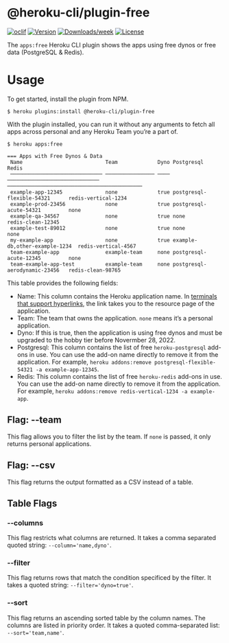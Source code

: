 @heroku-cli/plugin-free
===============

[![oclif](https://img.shields.io/badge/cli-oclif-brightgreen.svg)](https://oclif.io)
[![Version](https://img.shields.io/npm/v/@heroku-cli/plugin-free.svg)](https://npmjs.org/package/@heroku-cli/plugin-free)
[![Downloads/week](https://img.shields.io/npm/dw/@heroku-cli/plugin-free.svg)](https://npmjs.org/package/@heroku-cli/plugin-free)
[![License](https://img.shields.io/npm/l/@heroku-cli/plugin-free.svg)](https://github.com/heroku/heroku-cli-plugin-free/blob/master/package.json)

The `apps:free` Heroku CLI plugin shows the apps using free dynos or free data (PostgreSQL & Redis).

# Usage

To get started, install the plugin from NPM.

```
$ heroku plugins:install @heroku-cli/plugin-free
```

With the plugin installed, you can run it without any arguments to fetch all apps across personal and any Heroku Team you’re a part of.

```
$ heroku apps:free

=== Apps with Free Dynos & Data
 Name                           Team             Dyno Postgresql                     Redis
 ────────────────────────────── ──────────────── ──── ────────────────────────────── ────────────────────────────────────────────
 example-app-12345              none             true postgresql-flexible-54321      redis-vertical-1234
 example-prod-23456             none             true postgresql-acute-54321         none
 example-qa-34567               none             true none                           redis-clean-12345
 example-test-89012             none             true none                           none
 my-example-app                 none             true example-db,other-example-1234  redis-vertical-4567
 team-example-app               example-team     none postgresql-acute-12345         none
 team-example-app-test          example-team     none postgresql-aerodynamic-23456   redis-clean-98765
```
This table provides the following fields:

* Name: This column contains the Heroku application name. In [terminals that support hyperlinks](https://gist.github.com/egmontkob/eb114294efbcd5adb1944c9f3cb5feda), the link takes you to the resource page of the application.
* Team: The team that owns the application. `none` means it’s a personal application.
* Dyno: If this is true, then the application is using free dynos and must be upgraded to the hobby tier before Novermber 28, 2022.
* Postgresql: This column contains the list of free `heroku-postgresql` add-ons in use. You can use the add-on name directly to remove it from the application. For example, `heroku addons:remove postgresql-flexible-54321 -a example-app-12345`.
* Redis: This column contains the list of free `heroku-redis` add-ons in use. You can use the add-on name directly to remove it from the application. For example, `heroku addons:remove redis-vertical-1234 -a example-app`.

## Flag: --team

This flag allows you to filter the list by the team. If `none` is passed, it only returns personal applications.

## Flag: --csv

This flag returns the output formatted as a CSV instead of a table.

## Table Flags

### --columns

This flag restricts what columns are returned. It takes a comma separated quoted string: `--column='name,dyno'`.

### --filter

This flag returns rows that match the condition specificed by the filter. It takes a quoted string: `--filter='dyno=true'`.

### --sort

This flag returns an ascending sorted table by the column names. The columns are listed in priority order. It takes a quoted comma-separated list: `--sort='team,name'`.

